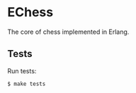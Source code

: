 EChess
======

The core of chess implemented in Erlang.

Tests
-----

Run tests:

```bash
$ make tests
```
